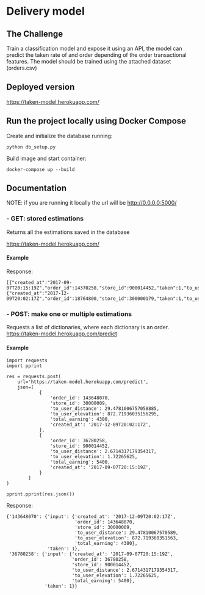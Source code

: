 # Delivery model

## The Challenge

Train a classification model and expose it using an API, the model can predict the taken rate of and
order depending of the order transactional features. The model should be trained using
the attached dataset (orders.csv)

## Deployed version

https://taken-model.herokuapp.com/

## Run the project locally using Docker Compose

Create and initialize the database running:
```
python db_setup.py
```

Build image and start container:
```
docker-compose up --build
```

## Documentation

NOTE: if you are running it locally the url will be http://0.0.0.0:5000/

### - GET: stored estimations
Returns all the estimations saved in the database

https://taken-model.herokuapp.com/

#### Example
Response:
```
[{"created_at":"2017-09-07T20:15:19Z","order_id":14370258,"store_id":900014452,"taken":1,"to_user_distance":2.6714317179354317,"to_user_elevation":1.72265625,"total_earning":4600},{"created_at":"2017-12-09T20:02:17Z","order_id":18764800,"store_id":300000179,"taken":1,"to_user_distance":300.4781006757059,"to_user_elevation":500.71936035156295,"total_earning":7000}]
```

### - POST: make one or multiple estimations
Requests a list of dictionaries, where each dictionary is an order.
https://taken-model.herokuapp.com/predict

#### Example

```
import requests
import pprint

res = requests.post(
    url='https://taken-model.herokuapp.com/predict',
    json=[
            {
                'order_id': 143648070,
                'store_id': 30000009,
                'to_user_distance': 29.4781006757058885,
                'to_user_elevation': 872.71936035156295,
                'total_earning': 4300,
                'created_at': '2017-12-09T20:02:17Z',
            },
            {
                'order_id': 36780258,
                'store_id': 900014452,
                'to_user_distance': 2.6714317179354317,
                'to_user_elevation': 1.72265625,
                'total_earning': 5400,
                'created_at': '2017-09-07T20:15:19Z',
            }
        ]
)

pprint.pprint(res.json())

```

Response:

```
{'143648070': {'input': {'created_at': '2017-12-09T20:02:17Z',
                         'order_id': 143648070,
                         'store_id': 30000009,
                         'to_user_distance': 29.47810067570589,
                         'to_user_elevation': 872.719360351563,
                         'total_earning': 4300},
               'taken': 1},
 '36780258': {'input': {'created_at': '2017-09-07T20:15:19Z',
                        'order_id': 36780258,
                        'store_id': 900014452,
                        'to_user_distance': 2.6714317179354317,
                        'to_user_elevation': 1.72265625,
                        'total_earning': 5400},
              'taken': 1}}
```
